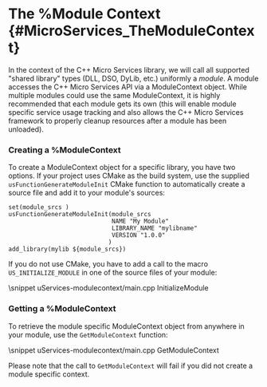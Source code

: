 The %Module Context    {#MicroServices_TheModuleContext}
===================

In the context of the C++ Micro Services library, we will call all supported "shared library" types
(DLL, DSO, DyLib, etc.) uniformly a *module*. A module accesses the C++ Micro Services API via a
ModuleContext object. While multiple modules could use the same ModuleContext, it is highly recommended
that each module gets its own (this will enable module specific service usage tracking and also allows
the C++ Micro Services framework to properly cleanup resources after a module has been unloaded).

### Creating a %ModuleContext

To create a ModuleContext object for a specific library, you have two options. If your project uses
CMake as the build system, use the supplied `usFunctionGenerateModuleInit` CMake function to automatically
create a source file and add it to your module's sources:

    set(module_srcs )
    usFunctionGenerateModuleInit(module_srcs
                                 NAME "My Module"
                                 LIBRARY_NAME "mylibname"
                                 VERSION "1.0.0"
                                )
    add_library(mylib ${module_srcs})
    
If you do not use CMake, you have to add a call to the macro `US_INITIALIZE_MODULE` in one of the source
files of your module:

\snippet uServices-modulecontext/main.cpp InitializeModule

### Getting a %ModuleContext

To retrieve the module specific ModuleContext object from anywhere in your module, use the
`GetModuleContext` function:

\snippet uServices-modulecontext/main.cpp GetModuleContext

Please note that the call to `GetModuleContext` will fail if you did not create a module specific context.
